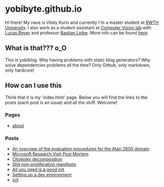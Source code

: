 # yobibyte.github.io

Hi there! My nave is Vitaly Kurin and currently I'm a master student at [RWTH University](http://www.rwth-aachen.de/cms/~a/root/?lidx=1). I also work as a student assistant at [Computer Vision lab](http://www.vision.rwth-aachen.de/) with [Lucas Beyer](http://www.vision.rwth-aachen.de/person/11/) and professor [Bastian Leibe](http://www.vision.rwth-aachen.de/person/1/). More info can be found [here](https://github.com/yobibyte/yobiblog/blob/master/pages/about.md).

## What is that??? o_O

This is yobiblog. Why having problems with static blog generators? Why solve dependencies problems all the time? Only Github, only markdown, only hardcore!

## How can I use this

Think that it is my 'index.html' page. Below you will find the links to the posts (each post is an issue) and all the stuff. Welcome!

### Pages
* [about](https://github.com/yobibyte/yobiblog/blob/master/pages/about.md)

### Posts
* [An overview of the evaluation procedures for the Atari 2600 domain](https://github.com/yobibyte/yobiblog/issues/7)
* [Microsoft Research Visit Post Mortem](https://github.com/yobibyte/yobiblog/issues/6)
* [Cholesky decomposition](https://github.com/yobibyte/yobiblog/issues/5)
* [Shit non-proliferation manifesto](https://github.com/yobibyte/yobiblog/issues/4)
* [All you need is a good init](https://github.com/yobibyte/yobiblog/issues/3)
* [Setting up a dev environment](https://github.com/yobibyte/yobiblog/issues/2)
* [init](https://github.com/yobibyte/yobiblog/issues/1)
